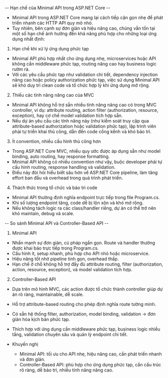 -- Hạn chế của Minimal API trong ASP.NET Core -- 
- Minimal API trong ASP.NET Core mang lại cách tiếp cận gọn nhẹ để phát triển nhanh các HTTP API quy mô nhỏ. 
- Tuy nhiên, bên cạnh sự đơn giản và hiệu năng cao, chúng vẫn tồn tại một số hạn chế ảnh hưởng đến khả năng phù hợp cho những loại ứng dụng nhất định:

1. Hạn chế khi xử lý ứng dụng phức tạp
  - Minimal API phù hợp nhất cho ứng dụng nhẹ, microservices hoặc API không cần middleware phức tạp, routing nâng cao hay business logic rườm rà. 
  - Với các yêu cầu phức tạp như validation chi tiết, dependency injection nâng cao hoặc policy authorization phức tạp, việc sử dụng Minimal API sẽ khó duy trì clean code và tổ chức hợp lý khi ứng dụng mở rộng.

2. Thiếu các tính năng nâng cao của MVC
  - Minimal API không hỗ trợ sẵn nhiều tính năng nâng cao có trong MVC controller, ví dụ: attribute routing, action filter (authorization, resource, exception), hay cơ chế model validation tích hợp sẵn. 
  - Nếu dự án yêu cầu các tính năng này (như kiểm soát truy cập qua attribute-based authorization hoặc validation phức tạp), lập trình viên phải tự triển khai thủ công, dẫn đến code cồng kềnh và khó bảo trì.

3. Ít convention, nhiều cấu hình thủ công hơn
  - Trong ASP.NET Core MVC, nhiều quy ước được áp dụng sẵn như model binding, auto routing, hay response formatting. 
  - Minimal API không có nhiều convention như vậy, buộc developer phải tự cấu hình routing, response handling và validation. 
  - Điều này đòi hỏi hiểu biết sâu hơn về ASP.NET Core pipeline, làm tăng effort ban đầu và overhead trong quá trình phát triển.

4. Thách thức trong tổ chức và bảo trì code
  - Minimal API thường định nghĩa endpoint trực tiếp trong file Program.cs. 
  - Khi số lượng endpoint tăng, code dễ bị lộn xộn và khó mở rộng. 
  - Nếu không tách logic ra các class/handler riêng, dự án có thể trở nên khó maintain, debug và scale.

-- So sánh Minimal API và Controller-Based API -- 
1. Minimal API
  - Nhấn mạnh sự đơn giản, cú pháp ngắn gọn. Route và handler thường được khai báo trực tiếp trong Program.cs.
  - Cấu hình ít, setup nhanh, phù hợp cho API nhỏ hoặc microservice.
  - Hiệu năng tốt nhờ pipeline tinh gọn, overhead thấp.
  - Hạn chế ở chỗ không hỗ trợ đầy đủ attribute routing, filter (authorization, action, resource, exception), và model validation tích hợp.
2. Controller-Based API
  - Dựa trên mô hình MVC, các action được tổ chức thành controller giúp dự án rõ ràng, maintainable, dễ scale.
  - Hỗ trợ attribute-based routing cho phép định nghĩa route tường minh.
  - Có sẵn hệ thống filter, authorization, model binding, validation → đơn giản hóa kịch bản phức tạp.
  - Thích hợp với ứng dụng cần middleware phức tạp, business logic nhiều tầng, validation chuyên sâu và quản lý endpoint chi tiết.

- Khuyến nghị
  - Minimal API: tối ưu cho API nhẹ, hiệu năng cao, cần phát triển nhanh và đơn giản.
  - Controller-Based API: phù hợp cho ứng dụng phức tạp, cần cấu trúc rõ ràng, dễ bảo trì, nhiều tính năng nâng cao.